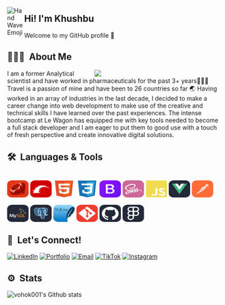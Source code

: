 <img alt="Hand Wave Emoji" src="https://i.ibb.co/XW2xZvG/Hand-Wave.gif" width='40' align="left"/><h2>Hi! I'm Khushbu</h2>


Welcome to my GitHub profile 🫡

## 👩🏻‍💻 &nbsp;About Me
<img align='right' src='https://media.giphy.com/media/qgQUggAC3Pfv687qPC/giphy.gif' width='300'>
I am a former Analytical scientist and have worked in pharmaceuticals for the past 3+ years👩🏻‍🔬 
Travel is a passion of mine and have been to 26 countries so far 🌏
Having worked in an array of industries in the last decade, I decided to make a career change into web development to make use of the creative and technical skills I have learned over the past experiences. The intense bootcamp at Le Wagon has equipped me with key tools needed to become a full stack developer and I am eager to put them to good use with a touch of fresh perspective and create innovative digital solutions.

## 🛠 &nbsp;Languages & Tools
  <div style="display: inline_block"><br>
    <img align="center" alt="Ruby" height="40" width="50" src="https://raw.githubusercontent.com/tandpfun/skill-icons/main/icons/Ruby.svg">
    <img align="center" alt="Rails" height="40" width="50" src="https://raw.githubusercontent.com/tandpfun/skill-icons/main/icons/Rails.svg">
    <img align="center" alt="HTML" height="40" width="50" src="https://raw.githubusercontent.com/devicons/devicon/master/icons/html5/html5-original.svg">
    <img align="center" alt="CSS" height="40" width="50" src="https://raw.githubusercontent.com/devicons/devicon/master/icons/css3/css3-original.svg">
    <img align="center" alt="Bootstrap" height="40" width="50" src="https://raw.githubusercontent.com/tandpfun/skill-icons/main/icons/Bootstrap.svg">
    <img align="center" alt="Sass" height="40" width="50" src="https://raw.githubusercontent.com/tandpfun/skill-icons/main/icons/Sass.svg">
    <img align="center" alt="Js" height="40" width="50" src="https://raw.githubusercontent.com/devicons/devicon/master/icons/javascript/javascript-plain.svg">
    <img align="center" alt="Vuejs" height="40" width="50" src="https://raw.githubusercontent.com/tandpfun/skill-icons/main/icons/VueJS-Dark.svg">
    <img align="center" alt="Postman" height="40" width="50" src="https://raw.githubusercontent.com/tandpfun/skill-icons/main/icons/Postman.svg">
  </div>
  <div style="display: inline_block"><br>
    <img align="center" alt="MySQL" height="40" width="50" src="https://raw.githubusercontent.com/tandpfun/skill-icons/main/icons/MySQL-Dark.svg">
    <img align="center" alt="PostgreSQL" height="40" width="50" src="https://raw.githubusercontent.com/tandpfun/skill-icons/main/icons/PostgreSQL-Dark.svg">
    <img align="center" alt="SQLite" height="40" width="50" src="https://raw.githubusercontent.com/tandpfun/skill-icons/main/icons/SQLite.svg">
    <img align="center" alt="Git" height="40" width="50" src="https://raw.githubusercontent.com/tandpfun/skill-icons/main/icons/Git.svg">
    <img align="center" alt="GitHub" height="40" width="50" src="https://raw.githubusercontent.com/tandpfun/skill-icons/main/icons/Github-Dark.svg">
    <img align="center" alt="Figma" height="40" width="50" src="https://raw.githubusercontent.com/tandpfun/skill-icons/main/icons/Figma-Dark.svg">
  </div>

  ## 📱 &nbsp;Let's Connect!
  
  [![LinkedIn](https://img.shields.io/badge/LinkedIn-%230077B5.svg?style=for-the-badge&logo=linkedin&logoColor=white)](https://www.linkedin.com/in/khushbu-v-139033149/) 
  [![Portfolio](https://img.shields.io/badge/Portfolio-%231A1A1A.svg?style=for-the-badge&logo=about.me&logoColor=white)](https://torch-apartment-9ec.notion.site/Khushbu-V-Portfolio-16a4c2205970802a89f0f8f31450d8df) 
  [![Email](https://img.shields.io/badge/Email-D14836?style=for-the-badge&logo=gmail&logoColor=white)](mailto:khushbuvohora@gmail.com)
  [![TikTok](https://img.shields.io/badge/TikTok-%23000000.svg?style=for-the-badge&logo=tiktok&logoColor=white)](https://tiktok.com/@khushbuvohora)
  [![Instagram](https://img.shields.io/badge/Instagram-E4405F?style=for-the-badge&logo=instagram&logoColor=white)](https://instagram.com/khushbuvohora) 


  ## ⚙️ &nbsp;Stats
  ![vohok001's Github stats](https://github-readme-stats.vercel.app/api?username=vohok001&show_icons=true)

<!--
**Vohok001/vohok001** is a ✨ _special_ ✨ repository because its `README.md` (this file) appears on your GitHub profile.

Here are some ideas to get you started:

- 🔭 I’m currently working on ...
- 🌱 I’m currently learning ...
- 👯 I’m looking to collaborate on ...
- 🤔 I’m looking for help with ...
- 💬 Ask me about ...
- 📫 How to reach me: ...
- 😄 Pronouns: ...
- ⚡ Fun fact: ...
-->
